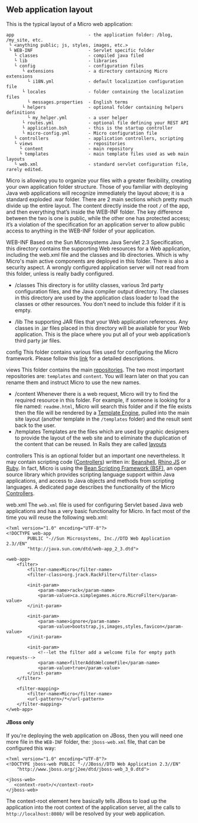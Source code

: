 ## Web application layout

This is the typical layout of a Micro web application:

    app                            - the application folder: /blog, /my_site, etc.
     └ <anything public; js, styles, images, etc.> 
     └ WEB-INF                     - Servlet specific folder 
       └ classes                   - compiled java filed
       └ lib                       - libraries
       └ config                    - configuration files
          └ extensions             - a directory containing Micro extensions
            └ i18N.yml             - default localization configuration file
          └ locales                - folder containing the localization files
            └ messages.properties  - English terms
          └ helpers                - optional folder containing helpers definitions 
            └ my_helper.yml        - a user helper 
          └ routes.yml             - optional file defining your REST API
          └ application.bsh        - this is the startup controller  
          └ micro-config.yml       - Micro configuration file
       └ controllers               - application controllers, scripting
       └ views                     - repositories
         └ content                 - main repository
         └ templates               - main template files used as web main layouts
       └ web.xml                   - standard servlet configuration file, rarely edited.
        
Micro is allowing you to organize your files with a greater flexibility, creating your own application folder structure. Those of you familiar with deploying Java web applications will recognize immediately the layout above; it is a standard exploded .war folder. There are 2 main sections which pretty much divide up the entire layout. The content directly inside the root `/` of the app, and then everything that’s inside the WEB-INF folder. The key difference between the two is one is public, while the other one has protected access; it’s a violation of the specification for an application server to allow public access to anything in the WEB-INF folder of your application.

<span class="label label-info">WEB-INF</span>
Based on the Sun Microsystems Java Servlet 2.3 Specification, this directory contains the supporting Web resources for a Web application, including the web.xml file and the classes and lib directories. Which is why Micro's main active components are deployed in this folder. There is also a security aspect. A wrongly configured application server will not read from this folder, unless is really badly configured.

 - <span class="label">/classes</span>
This directory is for utility classes, various 3rd party configuration files, and the Java compiler output directory. The classes in this directory are used by the application class loader to load the classes or other resources. You don't need to include this folder if it is empty.

 - <span class="label">/lib</span>
The supporting JAR files that your Web application references. Any classes in .jar files placed in this directory will be available for your Web application. This is the place where you put all of your web application’s third party jar files.

<span class="label label-info">config</span>
This folder contains various files used for configuring the Micro framework. Please follow this [link](/config.md/) for a detailed descriptions.

<span class="label label-info">views</span>
This folder contains the main [repositories](/repositories.md). The two most important repositories are: `templates` and `content`. You will learn later on that you can rename them and instruct Micro to use the new names.
 
 - <span class="label">/content</span>
Whenever there is a web request, Micro will try to find the required resource in this folder. For example, if someone is looking for a file named: `readme.html`, Micro will search this folder and if the file exists then the file will be rendered by a [Template Engine](/views/template_engines.md), pulled into the main site layout (another template in the `/templates` folder) and the result sent back to the user.
- <span class="label">/templates</span>
Templates are the files which are used by graphic designers to provide the layout of the web site and to eliminate the duplication of the content that can be reused. In Rails they are called [layouts](http://guides.rubyonrails.org/layouts_and_rendering.html#using-nested-layouts)

<span class="label label-info">controllers</span>
This is an optional folder but an important one nevertheless. It may contain scripting code ([Controllers](/controllers/)) written in: [Beanshell](http://en.wikipedia.org/wiki/Beanshell), [Rhino JS](https://developer.mozilla.org/en-US/docs/Rhino) or [Ruby](http://www.ruby-lang.org/en/). In fact, Micro is using the [Bean Scripting Framework (BSF)](http://commons.apache.org/bsf/), an open source library which provides scripting language support within Java applications, and access to Java objects and methods from scripting languages. A dedicated page describes the functionality of the Micro [Controllers](/controllers/).

<span class="label label-info">web.xml</span>
The `web.xml` file is used for configuring Servlet based Java web applications and has a very basic functionality for Micro. In fact most of the time you will reuse the following web.xml:

    <?xml version="1.0" encoding="UTF-8"?>
    <!DOCTYPE web-app
            PUBLIC "-//Sun Microsystems, Inc.//DTD Web Application 2.3//EN"
            "http://java.sun.com/dtd/web-app_2_3.dtd">

    <web-app>
        <filter>
            <filter-name>Micro</filter-name>
            <filter-class>org.jrack.RackFilter</filter-class>

            <init-param>
                <param-name>rack</param-name>
                <param-value>ca.simplegames.micro.MicroFilter</param-value>
            </init-param>

            <init-param>
                <param-name>ignore</param-name>
                <param-value>bootstrap,js,images,styles,favicon</param-value>
            </init-param>

            <init-param>
                <!--let the filter add a welcome file for empty path requests-->
                <param-name>filterAddsWelcomeFile</param-name>
                <param-value>true</param-value>
            </init-param>
        </filter>

        <filter-mapping>
            <filter-name>Micro</filter-name>
            <url-pattern>/*</url-pattern>
        </filter-mapping>
    </web-app>

#### JBoss only
If you're deploying the web application on JBoss, then you will need one more file in the `WEB-INF` folder, the: `jboss-web.xml` file, that can be configured this way:

   
    <?xml version="1.0" encoding="UTF-8"?>  
    <!DOCTYPE jboss-web PUBLIC "-//JBoss//DTD Web Application 2.3//EN"   
        "http://www.jboss.org/j2ee/dtd/jboss-web_3_0.dtd">  
  
    <jboss-web>    
       <context-root>/</context-root>    
    </jboss-web>  

The context-root element here basically tells JBoss to load up the application into the root context of the application server, all the calls to `http://localhost:8080/` will be resolved by your web application.
